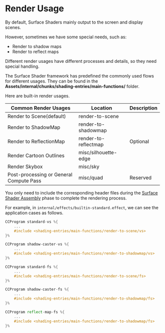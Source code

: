 # Render Usage

By default, Surface Shaders mainly output to the screen and display scenes.

However, sometimes we have some special needs, such as:
- Render to shadow maps
- Render to reflect maps

Different render usages have different processes and details, so they need special handling.

The Surface Shader framework has predefined the commonly used flows for different usages. They can be found in the  **Assets/internal/chunks/shading-entries/main-functions/** folder.

Here are built-in render usages.

| Common Render Usages       | Location             | Description |
| -------------------- | -------------------- | --- |
| Render to Scene(default)   | render-to-scene      ||
| Render to ShadowMap       | render-to-shadowmap  ||
| Render to ReflectionMap       | render-to-reflectmap | Optional |
| Render Cartoon Outlines         | misc/silhouette-edge ||
| Render Skybox             | misc/sky             ||
| Post-processing or General Compute Pass | misc/quad            | Reserved |

You only need to include the corresponding header files during the [Surface Shader Assembly](./shader-assembly.md) phase to complete the rendering process.

For example, in `internal/effects/builtin-standard.effect`, we can see the application cases as follows.

```glsl
CCProgram standard-vs %{
    ...
    #include <shading-entries/main-functions/render-to-scene/vs>
}%

CCProgram shadow-caster-vs %{
    ...
    #include <shading-entries/main-functions/render-to-shadowmap/vs>
}%

CCProgram standard-fs %{
    ...
    #include <shading-entries/main-functions/render-to-scene/fs>
}%

CCProgram shadow-caster-fs %{
    ...
    #include <shading-entries/main-functions/render-to-shadowmap/fs>
}%

CCProgram reflect-map-fs %{
    ...
    #include <shading-entries/main-functions/render-to-shadowmap/fs>
}%
```
